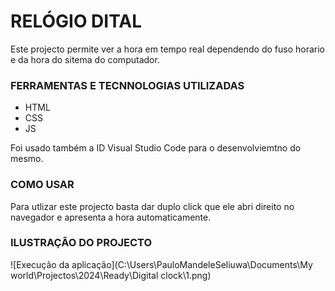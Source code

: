 <h1>RELÓGIO DITAL</h1>
Este projecto permite ver a hora em tempo real dependendo do fuso horario e da hora do sitema do computador.
<h3>FERRAMENTAS E TECNNOLOGIAS UTILIZADAS</h2>
<ul>
<li>HTML</li>
<li>CSS</li>
<li>JS</li>
</ul>
Foi usado também a ID Visual Studio Code para o desenvolviemtno do mesmo.
<h3>COMO USAR </h3>
Para utlizar este projecto basta dar duplo click que ele abri direito no navegador e apresenta a hora automaticamente.
<h3>ILUSTRAÇÃO DO PROJECTO</h3>
![Execução da aplicação](C:\Users\PauloMandeleSeliuwa\Documents\My world\Projectos\2024\Ready\Digital clock\1.png)

